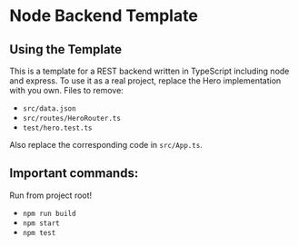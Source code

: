 # Node Backend Template

## Using the Template
This is a template for a REST backend written in TypeScript including node and express.
To use it as a real project, replace the Hero implementation with you own.
Files to remove:
* `src/data.json`
* `src/routes/HeroRouter.ts`
* `test/hero.test.ts`

Also replace the corresponding code in `src/App.ts`.

## Important commands:
Run from project root!
* `npm run build`
* `npm start`
* `npm test`
